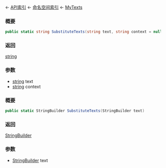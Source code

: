 ← [API索引](Api-Index) ← [命名空间索引](Namespace-Index) ← [MyTexts](VRage.MyTexts)

### 概要

```csharp
public static string SubstituteTexts(string text, string context = null)
```

### 返回

[string](https://docs.microsoft.com/en-us/dotnet/api/System.String?view=netframework-4.6)

### 参数

* [string](https://docs.microsoft.com/en-us/dotnet/api/System.String?view=netframework-4.6) text
* [string](https://docs.microsoft.com/en-us/dotnet/api/System.String?view=netframework-4.6) context
### 概要

```csharp
public static StringBuilder SubstituteTexts(StringBuilder text)
```

### 返回

[StringBuilder](https://docs.microsoft.com/en-us/dotnet/api/System.Text.StringBuilder?view=netframework-4.6)

### 参数

* [StringBuilder](https://docs.microsoft.com/en-us/dotnet/api/System.Text.StringBuilder?view=netframework-4.6) text
